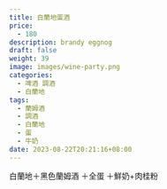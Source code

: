 ```yaml
---
title: 白蘭地蛋酒
price:
  - 180
description: brandy eggnog
draft: false
weight: 39
image: images/wine-party.png
categories:
  - 啤酒 調酒
  - 白蘭地
tags:
  - 蘭姆酒
  - 調酒
  - 白蘭地
  - 蛋
  - 牛奶
date: 2023-08-22T20:21:16+08:00
---
```

 白蘭地＋黑色蘭姆酒 ＋全蛋 ＋鮮奶+肉桂粉